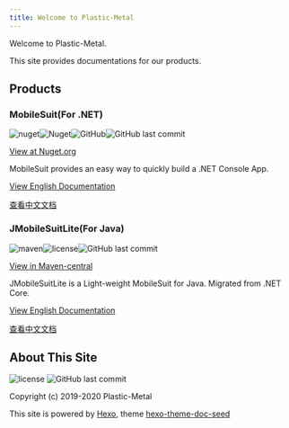 ```yaml
---
title: Welcome to Plastic-Metal
---
```


Welcome to Plastic-Metal.

This site provides documentations for our products.

## Products

### MobileSuit(For .NET)

![nuget](https://img.shields.io/nuget/v/PlasticMetal.MobileSuit?style=flat-square)![Nuget](https://img.shields.io/nuget/dt/PlasticMetal.MobileSuit?style=flat-square)![GitHub](https://img.shields.io/github/license/Plastic-Metal/MobileSuit?style=flat-square)![GitHub last commit](https://img.shields.io/github/last-commit/Plastic-Metal/MobileSuit?style=flat-square)

[View at Nuget.org](https://www.nuget.org/packages/PlasticMetal.MobileSuit/)

MobileSuit provides an easy way to quickly build a .NET Console App.

[View English Documentation](https://plastic-metal.github.io/en-US/MobileSuit/index.html)

[查看中文文档](https://plastic-metal.github.io/zh-CN/MobileSuit/index.html)


### JMobileSuitLite(For Java)

![maven](https://img.shields.io/maven-central/v/io.github.plastic-metal/JMobileSuitLite?style=flat-square)![license](https://img.shields.io/github/license/Plastic-Metal/JMobileSuitLite?style=flat-square)![GitHub last commit](https://img.shields.io/github/last-commit/Plastic-Metal/JMobileSuitLite?style=flat-square)

[View in Maven-central](https://search.maven.org/artifact/io.github.plastic-metal/JMobileSuitLite/)

JMobileSuitLite is a Light-weight MobileSuit for Java. Migrated from .NET Core.

[View English Documentation](https://plastic-metal.github.io/en-US/JMobileSuitLite/index.html)

[查看中文文档](https://plastic-metal.github.io/zh-CN/JMobileSuitLite/index.html)

## About This Site

![license](https://img.shields.io/github/license/Plastic-Metal/Plastic-Metal.github.io?style=flat-square)
![GitHub last commit](https://img.shields.io/github/last-commit/Plastic-Metal/Plastic-Metal.github.io?style=flat-square)

Copyright (c) 2019-2020 Plastic-Metal

This site is powered by [Hexo](https://hexo.io/), theme [hexo-theme-doc-seed](https://github.com/zalando-incubator/hexo-theme-doc-seed)